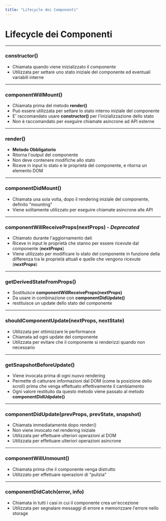 ```yaml
---
title: "Lifecycle dei Componenti"
---
```


# Lifecycle dei Componenti

---

### constructor()

* Chiamata quando viene inizializzato il componente
* Utilizzata per settare uno stato iniziale del componente ed eventuali variabili interne

---

### componentWillMount()

* Chiamata prima del metodo **render()**
* Può essere utilizzata per settare lo stato interno iniziale del componente
* E' raccomandato usare **constructor()** per l'inizializzazione dello stato
* Non è raccomandato per eseguire chiamate asincrone ad API esterne

---

### render()

* **Metodo Obbligatorio**
* Ritorna l'output del componente
* Non deve contenere modifiche allo stato
* Riceve in input lo stato e le proprietà del componente, e ritorna un elemento DOM

---

### componentDidMount()

* Chiamata una sola volta, dopo il rendering iniziale del componente, definito "mounting"
* Viene solitamente utilizzato per eseguire chiamate asincrone alle API

---

### componentWillReceiveProps(nextProps)  - *Deprecated*

* Chiamato durante l'aggiornamento dati
* Riceve in input le proprietà che stanno per essere ricevute dal componente (***nextProps***)
* Viene utilizzato per modificare lo stato del componente in funzione della differenza tra le proprietà attuali e quelle che vengono ricevute (***nextProps***)

---

### getDerivedStateFromProps()

* Sostituisce **componentWillReceiveProps(nextProps)**
* Da usare in combinazione con **componentDidUpdate()**
* restituisce un update dello stato del componente

---

### shouldComponentUpdate(nextProps, nextState) 

* Utilizzata per ottimizzare le performance
* Chiamata ad ogni update del componente
* Utilizzata per evitare che il componente si renderizzi quando non necessario

---

### getSnapshotBeforeUpdate()

* Viene invocata prima di ogni nuovo rendering
* Permette di catturare informazioni dal DOM (come la posizione dello scroll) prima che venga effettuato effettivamente il cambiamento
* Ogni valore restituito da questo metodo viene passato al metodo **componentDidUdpdate()**

---

### componentDidUpdate(prevProps, prevState, snapshot)

* Chiamata immediatamente dopo render()
* Non viene invocato nel rendering iniziale
* Utilizzata per effettuare ulteriori operazioni al DOM
* Utilizzata per effettuare ulteriori operazioni asincrone

---

### componentWillUnmount()

* Chiamata prima che il componente venga distrutto
* Utilizzato per effettuare operazioni di "pulizia"

---

### componentDidCatch(error, info)

* Chiamata in tutti i casi in cui il componente crea un'eccezione
* Utilizzata per segnalare messaggi di errore e memorizzare l'errore nello storage